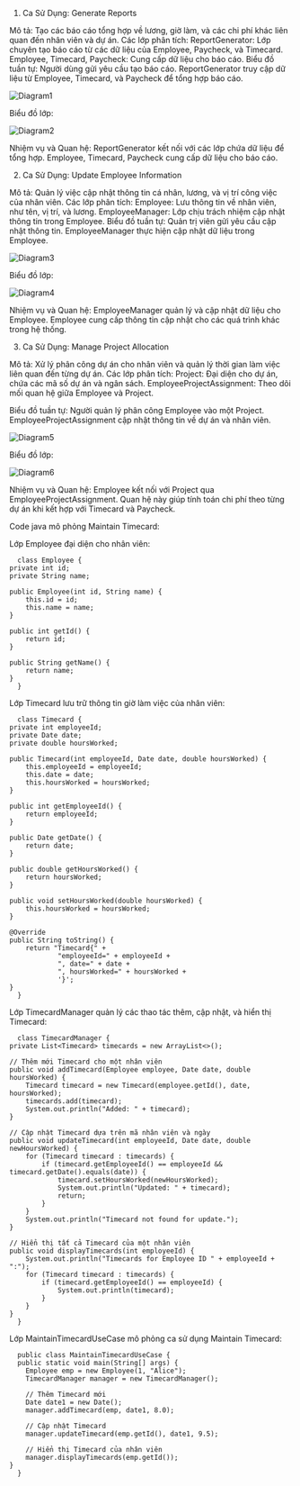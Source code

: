 1. Ca Sử Dụng: Generate Reports
   
Mô tả: Tạo các báo cáo tổng hợp về lương, giờ làm, và các chi phí khác liên quan đến nhân viên và dự án.
Các lớp phân tích:
ReportGenerator: Lớp chuyên tạo báo cáo từ các dữ liệu của Employee, Paycheck, và Timecard.
Employee, Timecard, Paycheck: Cung cấp dữ liệu cho báo cáo.
Biểu đồ tuần tự:
Người dùng gửi yêu cầu tạo báo cáo.
ReportGenerator truy cập dữ liệu từ Employee, Timecard, và Paycheck để tổng hợp báo cáo.

![Diagram1](https://www.planttext.com/api/plantuml/png/R94nQiCm58PtdUBXlHVmKBAKBXrAIOUEgY8iKVjPo7B0OmwHCP0qb4Ac39ca8OCWzz09UeNA1b7iUX5wqlU9_qS_xhfe3DMchKf2cQarl3PS0sqWwpSPKV5ICgae6dZXgjRcaIFNj4TxQd8s5XugLTOTvmEPXZ7oJ3icEFiOa3ICaQMiEADwDI1fo0WPajxTJsFbyEPFBR1WlrimmHvgUFTnON4XqmfHJxboU0hsgmCZ_0KBC181XVz4M4j_mZapnPqnbP31NbieR-VR0OivEpMPiGiPt0vAlw_-Yz7iY-UmrC4UOHtSvgzVxEksyH4Ht56H1STL_DXV0000__y30000)

Biểu đồ lớp:

![Diagram2](https://www.planttext.com/api/plantuml/png/X92n3i8W48Ptde9HXxu0W-cWCMv6JPmHBYqfSCr1XyRuP0u-agyWXhOQOvI1uUF_BlznlzxA42N5pbcch0o1xw15YclmG38YyJFZprDb0FbvDXT3a5tO8AvSQx4768p2QC4tFa85b86N3WJVHpA-ogJ5OA91Fz5fs5RsgWRLZCEamyv7mPVOdInafbETHDBzyWx6WPAaHw_6Zi8HgG7zI_vSkYWMqpw2IwKW10XVOsFJFx6ns5ki1A_Jlpy0003__mC0)

Nhiệm vụ và Quan hệ:
ReportGenerator kết nối với các lớp chứa dữ liệu để tổng hợp.
Employee, Timecard, Paycheck cung cấp dữ liệu cho báo cáo.


2. Ca Sử Dụng: Update Employee Information
   
Mô tả: Quản lý việc cập nhật thông tin cá nhân, lương, và vị trí công việc của nhân viên.
Các lớp phân tích:
Employee: Lưu thông tin về nhân viên, như tên, vị trí, và lương.
EmployeeManager: Lớp chịu trách nhiệm cập nhật thông tin trong Employee.
Biểu đồ tuần tự:
Quản trị viên gửi yêu cầu cập nhật thông tin.
EmployeeManager thực hiện cập nhật dữ liệu trong Employee.

![Diagram3](https://www.planttext.com/api/plantuml/png/UhzxlqDnIM9HIMbk3bTYSab-aO9ZIcvcda9YiO8IcAN4LG2KpapEB4ZCAr5mpIt8oQzCJVLDp4jCJoq2AqCJmwu1HQKI5nV45bqxT1Ej528FhofLI7wuQpcON5kWa9S1f4eKIZ8ERybBLoW1QilBEBmeJw4iy_2gF2vq5o4PQQNWJ8812hhON1DnU64on80y5ETWsWlK3VOKgfwC_CCByXHA7kvQMiBba9gN0Wfd00000F__0m00)

Biểu đồ lớp:

![Diagram4](https://www.planttext.com/api/plantuml/png/N8yx3i8m38RtdC8Z3Br01jG1XWvCdC0GKqLAx2WFf0fnCWQEn1LeQAb4lVcp_eVVprURCiPSl5CNXod1mGSd0z4H6NkAS5TGfmI3cNx7Zg-oeNdHYsQhuIRMg8TQcSqkZJKQEiuq6a-0qO_wKuwM-ua4IJPRuN-Qq64SDEobd1tLW7NFfjajSHhyboRL4flwsmS00F__0m00)

Nhiệm vụ và Quan hệ:
EmployeeManager quản lý và cập nhật dữ liệu cho Employee.
Employee cung cấp thông tin cập nhật cho các quá trình khác trong hệ thống.


3. Ca Sử Dụng: Manage Project Allocation
   
Mô tả: Xử lý phân công dự án cho nhân viên và quản lý thời gian làm việc liên quan đến từng dự án.
Các lớp phân tích:
Project: Đại diện cho dự án, chứa các mã số dự án và ngân sách.
EmployeeProjectAssignment: Theo dõi mối quan hệ giữa Employee và Project.

Biểu đồ tuần tự:
Người quản lý phân công Employee vào một Project.
EmployeeProjectAssignment cập nhật thông tin về dự án và nhân viên.

![Diagram5](https://www.planttext.com/api/plantuml/png/d96n2i9038RtUuhGtHVe81KH9y71mVLeZ_QapPKs2hvDAxWK70IdTd2u9-aJ-0fUzOGMB8XB4lB_-KZ8exbxEV6CzadCk4ygWnL77eeCU0wEhHsM6elqPSgHO96aiJeAiSxKJlWqotCPOYACqesCgjyXWvcXnH9U3bixZ7tMcqp75t5XgKi4ZFG9uI1rPQ8k50HjSmMZiF4JUbWNDf6k4g18tp04adyJRTE5ULjVKaCnYVhSNp26OsztOQjB_ur1Y9Gk4AYjpyGyWK7toIS0003__mC0)

Biểu đồ lớp:

![Diagram6](https://www.planttext.com/api/plantuml/png/X9112i8m44NtEKMM2lO2MKW5NNGdw0NIPWYHP58ogI3YoLnu9AzWQz8i2k8i__nvVsRUprTDKOOuECiwAudumVNMtm2EmL-WYpiYez41HdvdV2hvLMRRsMVZ2h8Y2cB3-zGJF9lMWb-zKUp15caPNXabU8CHD8Gae7GZyHI3GPsKtfE9ncDH2oo7pAmStYoHxQ0qZ3lj_T1QcCP_trnLsxAZu4wYr41__CVvwFGfOZMWcXxy0G00__y30000)

Nhiệm vụ và Quan hệ:
Employee kết nối với Project qua EmployeeProjectAssignment.
Quan hệ này giúp tính toán chi phí theo từng dự án khi kết hợp với Timecard và Paycheck.


Code java mô phỏng Maintain Timecard:

Lớp Employee đại diện cho nhân viên:

      class Employee {
    private int id;
    private String name;

    public Employee(int id, String name) {
        this.id = id;
        this.name = name;
    }

    public int getId() {
        return id;
    }

    public String getName() {
        return name;
    }
      }

Lớp Timecard lưu trữ thông tin giờ làm việc của nhân viên:

      class Timecard {
    private int employeeId;
    private Date date;
    private double hoursWorked;

    public Timecard(int employeeId, Date date, double hoursWorked) {
        this.employeeId = employeeId;
        this.date = date;
        this.hoursWorked = hoursWorked;
    }

    public int getEmployeeId() {
        return employeeId;
    }

    public Date getDate() {
        return date;
    }

    public double getHoursWorked() {
        return hoursWorked;
    }

    public void setHoursWorked(double hoursWorked) {
        this.hoursWorked = hoursWorked;
    }

    @Override
    public String toString() {
        return "Timecard{" +
                "employeeId=" + employeeId +
                ", date=" + date +
                ", hoursWorked=" + hoursWorked +
                '}';
    }
      }

Lớp TimecardManager quản lý các thao tác thêm, cập nhật, và hiển thị Timecard:

      class TimecardManager {
    private List<Timecard> timecards = new ArrayList<>();

    // Thêm mới Timecard cho một nhân viên
    public void addTimecard(Employee employee, Date date, double hoursWorked) {
        Timecard timecard = new Timecard(employee.getId(), date, hoursWorked);
        timecards.add(timecard);
        System.out.println("Added: " + timecard);
    }

    // Cập nhật Timecard dựa trên mã nhân viên và ngày
    public void updateTimecard(int employeeId, Date date, double newHoursWorked) {
        for (Timecard timecard : timecards) {
            if (timecard.getEmployeeId() == employeeId && timecard.getDate().equals(date)) {
                timecard.setHoursWorked(newHoursWorked);
                System.out.println("Updated: " + timecard);
                return;
            }
        }
        System.out.println("Timecard not found for update.");
    }

    // Hiển thị tất cả Timecard của một nhân viên
    public void displayTimecards(int employeeId) {
        System.out.println("Timecards for Employee ID " + employeeId + ":");
        for (Timecard timecard : timecards) {
            if (timecard.getEmployeeId() == employeeId) {
                System.out.println(timecard);
            }
        }
    }
      }

Lớp MaintainTimecardUseCase mô phỏng ca sử dụng Maintain Timecard:

      public class MaintainTimecardUseCase {
      public static void main(String[] args) {
        Employee emp = new Employee(1, "Alice");
        TimecardManager manager = new TimecardManager();

        // Thêm Timecard mới
        Date date1 = new Date();
        manager.addTimecard(emp, date1, 8.0);

        // Cập nhật Timecard
        manager.updateTimecard(emp.getId(), date1, 9.5);

        // Hiển thị Timecard của nhân viên
        manager.displayTimecards(emp.getId());
    }
      }

